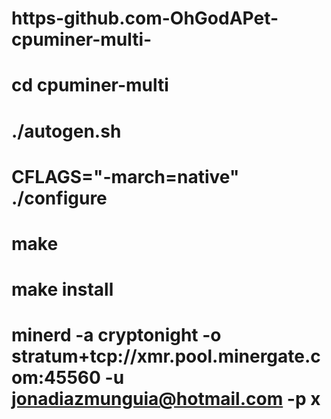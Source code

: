 # https-github.com-OhGodAPet-cpuminer-multi-
# cd cpuminer-multi
# ./autogen.sh
# CFLAGS="-march=native" ./configure
# make
# make install
# minerd -a cryptonight -o stratum+tcp://xmr.pool.minergate.com:45560 -u jonadiazmunguia@hotmail.com -p x
  
